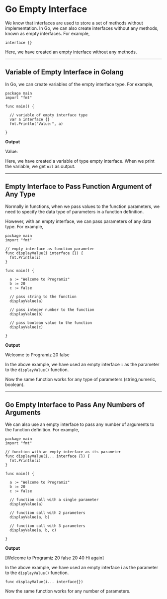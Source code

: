 # Go Empty Interface

We know that interfaces are used to store a set of methods without implementation. In Go, we can also create interfaces without any methods, known as empty interfaces. For example,

```
interface {}
```

Here, we have created an empty interface without any methods.

---

## Variable of Empty Interface in Golang

In Go, we can create variables of the empty interface type. For example,

```
package main
import "fmt"

func main() {

  // variable of empty interface type
  var a interface {}
  fmt.Println("Value:", a)

}
```

**Output**

Value: <nil>

Here, we have created a variable of type empty interface. When we print the variable, we get `nil` as output.

---

## Empty Interface to Pass Function Argument of Any Type

Normally in functions, when we pass values to the function parameters, we need to specify the data type of parameters in a function definition.

However, with an empty interface, we can pass parameters of any data type. For example,

```
package main
import "fmt"

// empty interface as function parameter
func displayValue(i interface {}) {
  fmt.Println(i)
}

func main() {

  a := "Welcome to Programiz"
  b := 20
  c := false

  // pass string to the function 
  displayValue(a)

  // pass integer number to the function
  displayValue(b)

  // pass boolean value to the function
  displayValue(c)

}
```

**Output**

Welcome to Programiz
20
false

In the above example, we have used an empty interface `i` as the parameter to the `displayValue()` function.

Now the same function works for any type of parameters (string,numeric, boolean).

---

## Go Empty Interface to Pass Any Numbers of Arguments

We can also use an empty interface to pass any number of arguments to the function definition. For example,

```
package main
import "fmt"

// function with an empty interface as its parameter
func displayValue(i... interface {}) {
  fmt.Println(i)
}

func main() {

  a := "Welcome to Programiz"
  b := 20
  c := false

  // function call with a single parameter
  displayValue(a)

  // function call with 2 parameters
  displayValue(a, b)

  // function call with 3 parameters
  displayValue(a, b, c)

}
```

**Output**

[Welcome to Programiz 20 false 20 40 Hi again]

In the above example, we have used an empty interface i as the parameter to the `displayValue()` function.

```
func displayValue(i... interface{})
```

Now the same function works for any number of parameters.